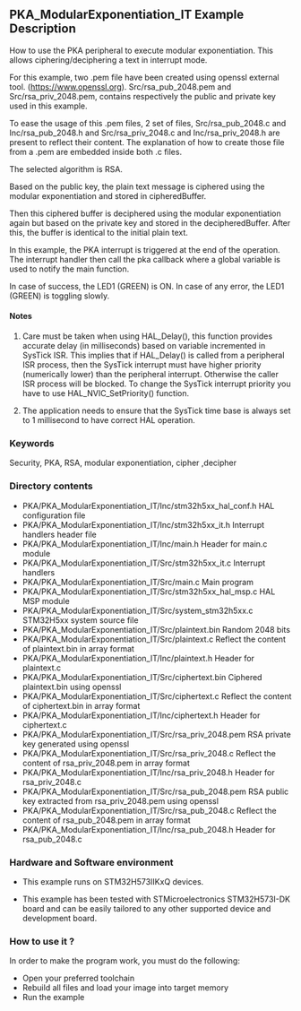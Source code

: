 ## <b>PKA_ModularExponentiation_IT Example Description</b>

How to use the PKA peripheral to execute modular exponentiation. This 
allows ciphering/deciphering a text in interrupt mode.

For this example, two .pem file have been created using openssl external tool. (https://www.openssl.org).
Src/rsa_pub_2048.pem and Src/rsa_priv_2048.pem, contains respectively the public and private key used in
this example.

To ease the usage of this .pem files, 2 set of files, Src/rsa_pub_2048.c and Inc/rsa_pub_2048.h and
Src/rsa_priv_2048.c and Inc/rsa_priv_2048.h are present to reflect their content. The explanation of 
how to create those file from a .pem are embedded inside both .c files.

The selected algorithm is RSA.

Based on the public key, the plain text message is ciphered using the modular exponentiation 
and stored in cipheredBuffer.

Then this ciphered buffer is deciphered using the modular exponentiation again but based on the private key and
stored in the decipheredBuffer. After this, the buffer is identical to the initial plain text.

In this example, the PKA interrupt is triggered at the end of the operation. The interrupt handler then
call the pka callback where a global variable is used to notify the main function.

In case of success, the LED1 (GREEN) is ON.
In case of any error, the LED1 (GREEN) is toggling slowly.

#### <b>Notes</b>

 1. Care must be taken when using HAL_Delay(), this function provides accurate delay (in milliseconds)
    based on variable incremented in SysTick ISR. This implies that if HAL_Delay() is called from
    a peripheral ISR process, then the SysTick interrupt must have higher priority (numerically lower)
    than the peripheral interrupt. Otherwise the caller ISR process will be blocked.
    To change the SysTick interrupt priority you have to use HAL_NVIC_SetPriority() function.

 2. The application needs to ensure that the SysTick time base is always set to 1 millisecond
    to have correct HAL operation.

### <b>Keywords</b>

Security, PKA, RSA, modular exponentiation, cipher ,decipher

### <b>Directory contents</b>
  
  - PKA/PKA_ModularExponentiation_IT/Inc/stm32h5xx_hal_conf.h    HAL configuration file
  - PKA/PKA_ModularExponentiation_IT/Inc/stm32h5xx_it.h          Interrupt handlers header file
  - PKA/PKA_ModularExponentiation_IT/Inc/main.h                  Header for main.c module
  - PKA/PKA_ModularExponentiation_IT/Src/stm32h5xx_it.c          Interrupt handlers
  - PKA/PKA_ModularExponentiation_IT/Src/main.c                  Main program
  - PKA/PKA_ModularExponentiation_IT/Src/stm32h5xx_hal_msp.c     HAL MSP module 
  - PKA/PKA_ModularExponentiation_IT/Src/system_stm32h5xx.c      STM32H5xx system source file
  - PKA/PKA_ModularExponentiation_IT/Src/plaintext.bin           Random 2048 bits
  - PKA/PKA_ModularExponentiation_IT/Src/plaintext.c             Reflect the content of plaintext.bin in array format
  - PKA/PKA_ModularExponentiation_IT/Inc/plaintext.h             Header for plaintext.c
  - PKA/PKA_ModularExponentiation_IT/Src/ciphertext.bin          Ciphered plaintext.bin using openssl
  - PKA/PKA_ModularExponentiation_IT/Src/ciphertext.c            Reflect the content of ciphertext.bin in array format
  - PKA/PKA_ModularExponentiation_IT/Inc/ciphertext.h            Header for ciphertext.c
  - PKA/PKA_ModularExponentiation_IT/Src/rsa_priv_2048.pem       RSA private key generated using openssl
  - PKA/PKA_ModularExponentiation_IT/Src/rsa_priv_2048.c         Reflect the content of rsa_priv_2048.pem in array format
  - PKA/PKA_ModularExponentiation_IT/Inc/rsa_priv_2048.h         Header for rsa_priv_2048.c
  - PKA/PKA_ModularExponentiation_IT/Src/rsa_pub_2048.pem        RSA public key extracted from rsa_priv_2048.pem using openssl
  - PKA/PKA_ModularExponentiation_IT/Src/rsa_pub_2048.c          Reflect the content of rsa_pub_2048.pem in array format
  - PKA/PKA_ModularExponentiation_IT/Inc/rsa_pub_2048.h          Header for rsa_pub_2048.c

### <b>Hardware and Software environment</b>

  - This example runs on STM32H573IIKxQ devices.

  - This example has been tested with STMicroelectronics STM32H573I-DK
    board and can be easily tailored to any other supported device 
    and development board.

### <b>How to use it ?</b>

In order to make the program work, you must do the following:

 - Open your preferred toolchain
 - Rebuild all files and load your image into target memory
 - Run the example

